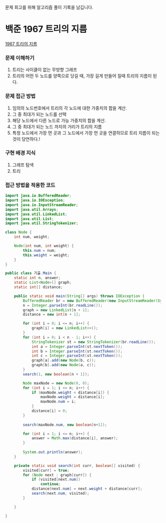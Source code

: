 문제 회고를 위해 알고리즘 풀이 기록을 남깁니다.

# 백준 1967 트리의 지름
[1967 트리의 지름](https://www.acmicpc.net/problem/1967)

### 문제 이해하기
1. 트리는 사이클이 없는 무방향 그래프
2. 트리의 어떤 두 노드를 양쪽으로 당길 때, 가장 길게 만들어 질때 트리의 지름이 된다.
 
 
### 문제 접근 방법
1. 임의의 노드번호에서 트리의 각 노드에 대한 가중치의 합을 계산.
2. 그 중 최대가 되는 노드를 선택
3. 해당 노드에서 다른 노드로 가능 가중치의 합을 계산.
4. 그 중 최대가 되는 노드 까지의 거리가 트리의 지름
5. 특정 노드에서 가장 먼 곳과 그 노드에서 가장 먼 곳을 연결하므로 트리 지름이 되는 것이 당연하다.!


### 구현 배경 지식
1. 그래프 탐색
2. 트리


### 접근 방법을 적용한 코드
```java
import java.io.BufferedReader;
import java.io.IOException;
import java.io.InputStreamReader;
import java.util.Arrays;
import java.util.LinkedList;
import java.util.List;
import java.util.StringTokenizer;

class Node {
	int num, weight;

	Node(int num, int weight) {
		this.num = num;
		this.weight = weight;
	}
}

public class 기출.Main {
	static int n, answer;
	static List<Node>[] graph;
	static int[] distance;

	public static void main(String[] args) throws IOException {
		BufferedReader br = new BufferedReader(new InputStreamReader(System.in));
		n = Integer.parseInt(br.readLine());
		graph = new LinkedList[n + 1];
		distance = new int[n + 1];

		for (int i = 0; i <= n; i++) {
			graph[i] = new LinkedList<>();
		}
		for (int i = 0; i < n - 1; i++) {
			StringTokenizer st = new StringTokenizer(br.readLine());
			int a = Integer.parseInt(st.nextToken());
			int b = Integer.parseInt(st.nextToken());
			int c = Integer.parseInt(st.nextToken());
			graph[a].add(new Node(b, c));
			graph[b].add(new Node(a, c));
		}
		search(1, new boolean[n + 1]);

		Node maxNode = new Node(0, 0);
		for (int i = 1; i <= n; i++) {
			if (maxNode.weight < distance[i]) {
				maxNode.weight = distance[i];
				maxNode.num = i;
			}
			distance[i] = 0;
		}
		
		search(maxNode.num, new boolean[n+1]);

		for (int i = 1; i <= n; i++) {
			answer = Math.max(distance[i], answer);
		}
		
		System.out.println(answer);
	}

	private static void search(int curr, boolean[] visited) {
		visited[curr] = true;
		for (Node next : graph[curr]) {
			if (visited[next.num])
				continue;
			distance[next.num] = next.weight + distance[curr];
			search(next.num, visited);
		}

	}

}
```

